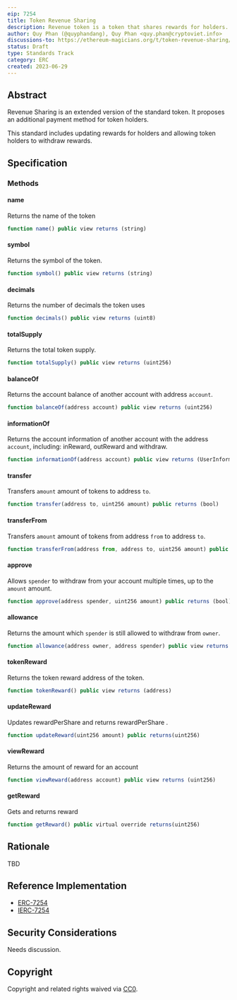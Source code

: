 ```yaml
---
eip: 7254
title: Token Revenue Sharing
description: Revenue token is a token that shares rewards for holders.
author: Quy Phan (@quyphandang), Quy Phan <quy.phan@cryptoviet.info>
discussions-to: https://ethereum-magicians.org/t/token-revenue-sharing/14872
status: Draft
type: Standards Track
category: ERC
created: 2023-06-29
---
```


## Abstract

Revenue Sharing is an extended version of the standard token. It proposes an additional payment method for token holders. 

This standard includes updating rewards for holders and allowing token holders to withdraw rewards.


## Specification

### Methods

#### name

Returns the name of the token

``` js
function name() public view returns (string)
```


#### symbol

Returns the symbol of the token.

``` js
function symbol() public view returns (string)
```



#### decimals

Returns the number of decimals the token uses

``` js
function decimals() public view returns (uint8)
```


#### totalSupply

Returns the total token supply.

``` js
function totalSupply() public view returns (uint256)
```



#### balanceOf

Returns the account balance of another account with address `account`.

``` js
function balanceOf(address account) public view returns (uint256)
```



#### informationOf

Returns the account information of another account with the address `account`, including: inReward, outReward and withdraw.

``` js
function informationOf(address account) public view returns (UserInformation memory)
```



#### transfer

Transfers `amount` amount of tokens to address `to`.

``` js
function transfer(address to, uint256 amount) public returns (bool)
```



#### transferFrom

Transfers `amount` amount of tokens from address `from` to address `to`.

``` js
function transferFrom(address from, address to, uint256 amount) public returns (bool)
```



#### approve

Allows `spender` to withdraw from your account multiple times, up to the `amount` amount.

``` js
function approve(address spender, uint256 amount) public returns (bool)
```


#### allowance

Returns the amount which `spender` is still allowed to withdraw from `owner`.

``` js
function allowance(address owner, address spender) public view returns (uint256)
```



#### tokenReward

Returns the token reward address of the token.

``` js
function tokenReward() public view returns (address)
```



#### updateReward

Updates rewardPerShare and returns rewardPerShare .

``` js
function updateReward(uint256 amount) public returns(uint256)
```



#### viewReward

Returns the amount of reward for an account

``` js
function viewReward(address account) public view returns (uint256)
```



#### getReward

Gets and returns reward

``` js
function getReward() public virtual override returns(uint256)
```

## Rationale

TBD

## Reference Implementation

* [ERC-7254](../assets/eip-7254/ERC7254.sol)
* [IERC-7254](../assets/eip-7254/IERC7254.sol)

## Security Considerations

Needs discussion.

## Copyright

Copyright and related rights waived via [CC0](../LICENSE.md).
